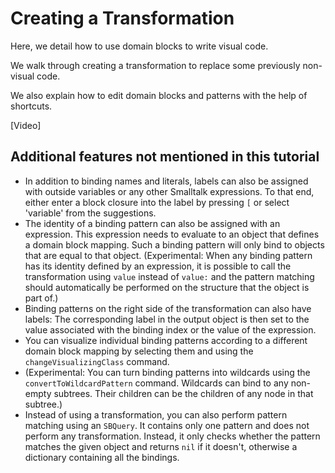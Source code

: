 # Creating a Transformation

Here, we detail how to use domain blocks to write visual code.

We walk through creating a transformation to replace some previously non-visual code.

We also explain how to edit domain blocks and patterns with the help of shortcuts.

[Video]

## Additional features not mentioned in this tutorial
* In addition to binding names and literals, labels can also be assigned with outside variables or any other Smalltalk expressions. To that end, either enter a block closure into the label by pressing `[` or select 'variable' from the suggestions.
* The identity of a binding pattern can also be assigned with an expression. This expression needs to evaluate to an object that defines a domain block mapping. Such a binding pattern will only bind to objects that are equal to that object. (Experimental: When any binding pattern has its identity defined by an expression, it is possible to call the transformation using `value` instead of `value:` and the pattern matching should automatically be performed on the structure that the object is part of.)
* Binding patterns on the right side of the transformation can also have labels: The corresponding label in the output object is then set to the value associated with the binding index or the value of the expression.
* You can visualize individual binding patterns according to a different domain block mapping by selecting them and using the `changeVisualizingClass` command.
* (Experimental: You can turn binding patterns into wildcards using the `convertToWildcardPattern` command. Wildcards can bind to any non-empty subtrees. Their children can be the children of any node in that subtree.)
* Instead of using a transformation, you can also perform pattern matching using an `SBQuery`. It contains only one pattern and does not perform any transformation. Instead, it only checks whether the pattern matches the given object and returns `nil` if it doesn't, otherwise a dictionary containing all the bindings.
